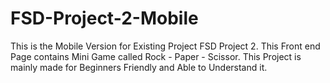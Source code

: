 # FSD-Project-2-Mobile
This is the Mobile Version for Existing Project FSD Project 2.
This Front end Page contains Mini Game called Rock - Paper - Scissor.
This Project is mainly made for Beginners Friendly and Able to Understand it.
